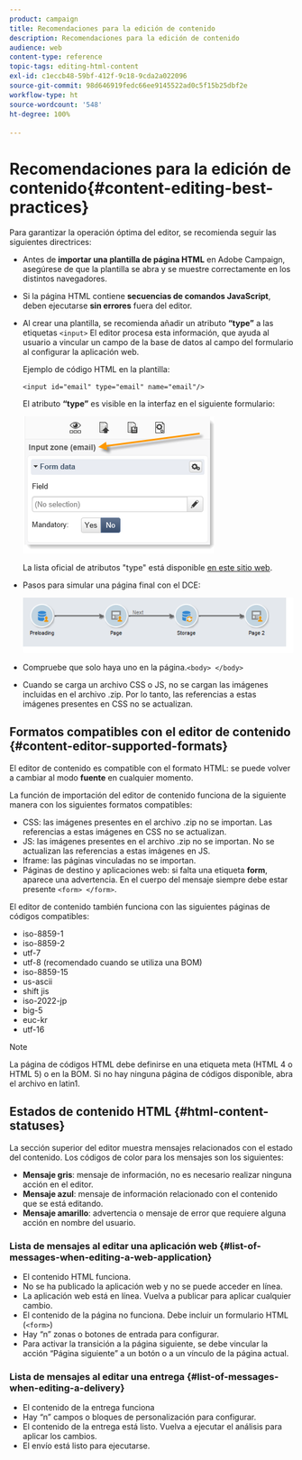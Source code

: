 ```yaml
---
product: campaign
title: Recomendaciones para la edición de contenido
description: Recomendaciones para la edición de contenido
audience: web
content-type: reference
topic-tags: editing-html-content
exl-id: c1eccb48-59bf-412f-9c18-9cda2a022096
source-git-commit: 98d646919fedc66ee9145522ad0c5f15b25dbf2e
workflow-type: ht
source-wordcount: '548'
ht-degree: 100%

---
```


# Recomendaciones para la edición de contenido{#content-editing-best-practices}

Para garantizar la operación óptima del editor, se recomienda seguir las siguientes directrices:

* Antes de **importar una plantilla de página HTML** en Adobe Campaign, asegúrese de que la plantilla se abra y se muestre correctamente en los distintos navegadores.
* Si la página HTML contiene **secuencias de comandos JavaScript**, deben ejecutarse **sin errores** fuera del editor.
* Al crear una plantilla, se recomienda añadir un atributo **“type”** a las etiquetas `<input>` El editor procesa esta información, que ayuda al usuario a vincular un campo de la base de datos al campo del formulario al configurar la aplicación web.

   Ejemplo de código HTML en la plantilla:

   ```
   <input id="email" type="email" name="email"/>
   ```

   El atributo **“type”** es visible en la interfaz en el siguiente formulario:

   ![](assets/dce_sidebar_inputtypechanges.png)

   La lista oficial de atributos &quot;type&quot; está disponible [en este sitio web](https://www.w3schools.com/tags/att_input_type.asp).

* Pasos para simular una página final con el DCE:

   ![](assets/dce_enchainement.png)

* Compruebe que solo haya uno en la página.`<body> </body>`
* Cuando se carga un archivo CSS o JS, no se cargan las imágenes incluidas en el archivo .zip. Por lo tanto, las referencias a estas imágenes presentes en CSS no se actualizan.

## Formatos compatibles con el editor de contenido {#content-editor-supported-formats}

El editor de contenido es compatible con el formato HTML: se puede volver a cambiar al modo **fuente** en cualquier momento.

La función de importación del editor de contenido funciona de la siguiente manera con los siguientes formatos compatibles:

* CSS: las imágenes presentes en el archivo .zip no se importan. Las referencias a estas imágenes en CSS no se actualizan.
* JS: las imágenes presentes en el archivo .zip no se importan. No se actualizan las referencias a estas imágenes en JS.
* Iframe: las páginas vinculadas no se importan.
* Páginas de destino y aplicaciones web: si falta una etiqueta **form**, aparece una advertencia. En el cuerpo del mensaje siempre debe estar presente `<form> </form>`.

El editor de contenido también funciona con las siguientes páginas de códigos compatibles:

* iso-8859-1
* iso-8859-2
* utf-7
* utf-8 (recomendado cuando se utiliza una BOM)
* iso-8859-15
* us-ascii
* shift jis
* iso-2022-jp
* big-5
* euc-kr
* utf-16

>[!NOTE]
>
>La página de códigos HTML debe definirse en una etiqueta meta (HTML 4 o HTML 5) o en la BOM. Si no hay ninguna página de códigos disponible, abra el archivo en latin1.

## Estados de contenido HTML {#html-content-statuses}

La sección superior del editor muestra mensajes relacionados con el estado del contenido. Los códigos de color para los mensajes son los siguientes:

* **Mensaje gris**: mensaje de información, no es necesario realizar ninguna acción en el editor.
* **Mensaje azul**: mensaje de información relacionado con el contenido que se está editando.
* **Mensaje amarillo**: advertencia o mensaje de error que requiere alguna acción en nombre del usuario.

### Lista de mensajes al editar una aplicación web {#list-of-messages-when-editing-a-web-application}

* El contenido HTML funciona.
* No se ha publicado la aplicación web y no se puede acceder en línea.
* La aplicación web está en línea. Vuelva a publicar para aplicar cualquier cambio.
* El contenido de la página no funciona. Debe incluir un formulario HTML (`<form>`)
* Hay “n” zonas o botones de entrada para configurar.
* Para activar la transición a la página siguiente, se debe vincular la acción “Página siguiente” a un botón o a un vínculo de la página actual.

### Lista de mensajes al editar una entrega {#list-of-messages-when-editing-a-delivery}

* El contenido de la entrega funciona
* Hay “n” campos o bloques de personalización para configurar.
* El contenido de la entrega está listo. Vuelva a ejecutar el análisis para aplicar los cambios.
* El envío está listo para ejecutarse.
